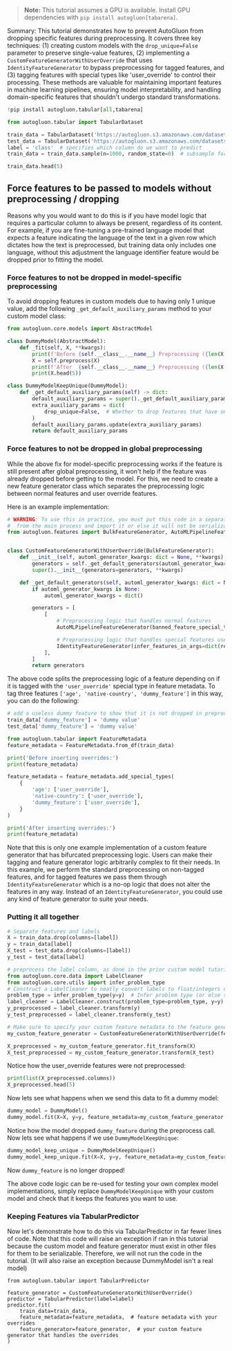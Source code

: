 > **Note:** This tutorial assumes a GPU is available. Install GPU dependencies with `pip install autogluon[tabarena]`.

Summary: This tutorial demonstrates how to prevent AutoGluon from dropping specific features during preprocessing. It covers three key techniques: (1) creating custom models with the `drop_unique=False` parameter to preserve single-value features, (2) implementing a `CustomFeatureGeneratorWithUserOverride` that uses `IdentityFeatureGenerator` to bypass preprocessing for tagged features, and (3) tagging features with special types like 'user_override' to control their processing. These methods are valuable for maintaining important features in machine learning pipelines, ensuring model interpretability, and handling domain-specific features that shouldn't undergo standard transformations.

```python
!pip install autogluon.tabular[all,tabarena]

```


```python
from autogluon.tabular import TabularDataset

train_data = TabularDataset('https://autogluon.s3.amazonaws.com/datasets/Inc/train.csv')  # can be local CSV file as well, returns Pandas DataFrame
test_data = TabularDataset('https://autogluon.s3.amazonaws.com/datasets/Inc/test.csv')  # another Pandas DataFrame
label = 'class'  # specifies which column do we want to predict
train_data = train_data.sample(n=1000, random_state=0)  # subsample for faster demo

train_data.head(5)
```

## Force features to be passed to models without preprocessing / dropping

Reasons why you would want to do this is if you have model logic that requires a particular column to always be present,
regardless of its content. For example, if you are fine-tuning a pre-trained language model that expects
a feature indicating the language of the text in a given row which dictates how the text is preprocessed,
but training data only includes one language, without this adjustment
the language identifier feature would be dropped prior to fitting the model.

### Force features to not be dropped in model-specific preprocessing

To avoid dropping features in custom models due to having only 1 unique value,
add the following `_get_default_auxiliary_params` method to your custom model class:


```python
from autogluon.core.models import AbstractModel

class DummyModel(AbstractModel):
    def _fit(self, X, **kwargs):
        print(f'Before {self.__class__.__name__} Preprocessing ({len(X.columns)} features):\n\t{list(X.columns)}')
        X = self.preprocess(X)
        print(f'After  {self.__class__.__name__} Preprocessing ({len(X.columns)} features):\n\t{list(X.columns)}')
        print(X.head(5))

class DummyModelKeepUnique(DummyModel):
    def _get_default_auxiliary_params(self) -> dict:
        default_auxiliary_params = super()._get_default_auxiliary_params()
        extra_auxiliary_params = dict(
            drop_unique=False,  # Whether to drop features that have only 1 unique value, default is True
        )
        default_auxiliary_params.update(extra_auxiliary_params)
        return default_auxiliary_params
```

### Force features to not be dropped in global preprocessing

While the above fix for model-specific preprocessing works if the feature is still present after global preprocessing,
it won't help if the feature was already dropped before getting to the model. For this, we need to
create a new feature generator class
which separates the preprocessing logic between normal features and user override features.

Here is an example implementation:


```python
# WARNING: To use this in practice, you must put this code in a separate python file
#  from the main process and import it or else it will not be serializable.)
from autogluon.features import BulkFeatureGenerator, AutoMLPipelineFeatureGenerator, IdentityFeatureGenerator


class CustomFeatureGeneratorWithUserOverride(BulkFeatureGenerator):
    def __init__(self, automl_generator_kwargs: dict = None, **kwargs):
        generators = self._get_default_generators(automl_generator_kwargs=automl_generator_kwargs)
        super().__init__(generators=generators, **kwargs)

    def _get_default_generators(self, automl_generator_kwargs: dict = None):
        if automl_generator_kwargs is None:
            automl_generator_kwargs = dict()

        generators = [
            [
                # Preprocessing logic that handles normal features
                AutoMLPipelineFeatureGenerator(banned_feature_special_types=['user_override'], **automl_generator_kwargs),

                # Preprocessing logic that handles special features user wishes to treat separately, here we simply skip preprocessing for these features.
                IdentityFeatureGenerator(infer_features_in_args=dict(required_special_types=['user_override'])),
            ],
        ]
        return generators
```

The above code splits the preprocessing logic of a feature
depending on if it is tagged with the `'user_override'` special type in feature metadata.
To tag three features `['age', 'native-country', 'dummy_feature']` in this way,
you can do the following:


```python
# add a useless dummy feature to show that it is not dropped in preprocessing
train_data['dummy_feature'] = 'dummy value'
test_data['dummy_feature'] = 'dummy value'

from autogluon.tabular import FeatureMetadata
feature_metadata = FeatureMetadata.from_df(train_data)

print('Before inserting overrides:')
print(feature_metadata)

feature_metadata = feature_metadata.add_special_types(
    {
        'age': ['user_override'],
        'native-country': ['user_override'],
        'dummy_feature': ['user_override'],
    }
)

print('After inserting overrides:')
print(feature_metadata)
```

Note that this is only one example implementation of a custom feature generator that has bifurcated preprocessing logic.
Users can make their tagging and feature generator logic arbitrarily complex to fit their needs.
In this example, we perform the standard preprocessing on non-tagged features, and for tagged features we pass
them through `IdentityFeatureGenerator` which is a no-op logic that does not alter the features in any way.
Instead of an `IdentityFeatureGenerator`, you could use any kind of feature generator to suite your needs.

### Putting it all together


```python
# Separate features and labels
X = train_data.drop(columns=[label])
y = train_data[label]
X_test = test_data.drop(columns=[label])
y_test = test_data[label]

# preprocess the label column, as done in the prior custom model tutorial
from autogluon.core.data import LabelCleaner
from autogluon.core.utils import infer_problem_type
# Construct a LabelCleaner to neatly convert labels to float/integers during model training/inference, can also use to inverse_transform back to original.
problem_type = infer_problem_type(y=y)  # Infer problem type (or else specify directly)
label_cleaner = LabelCleaner.construct(problem_type=problem_type, y=y)
y_preprocessed = label_cleaner.transform(y)
y_test_preprocessed = label_cleaner.transform(y_test)

# Make sure to specify your custom feature metadata to the feature generator
my_custom_feature_generator = CustomFeatureGeneratorWithUserOverride(feature_metadata_in=feature_metadata)

X_preprocessed = my_custom_feature_generator.fit_transform(X)
X_test_preprocessed = my_custom_feature_generator.transform(X_test)
```

Notice how the user_override features were not preprocessed:


```python
print(list(X_preprocessed.columns))
X_preprocessed.head(5)
```

Now lets see what happens when we send this data to fit a dummy model:


```python
dummy_model = DummyModel()
dummy_model.fit(X=X, y=y, feature_metadata=my_custom_feature_generator.feature_metadata)
```

Notice how the model dropped `dummy_feature` during the preprocess call. Now lets see what happens if we use `DummyModelKeepUnique`:


```python
dummy_model_keep_unique = DummyModelKeepUnique()
dummy_model_keep_unique.fit(X=X, y=y, feature_metadata=my_custom_feature_generator.feature_metadata)
```

Now `dummy_feature` is no longer dropped!

The above code logic can be re-used for testing your own complex model implementations,
simply replace `DummyModelKeepUnique` with your custom model and check that it keeps the features you want to use.

### Keeping Features via TabularPredictor

Now let's demonstrate how to do this via TabularPredictor in far fewer lines of code.
Note that this code will raise an exception if ran in this tutorial because the
custom model and feature generator must exist in other files for them to be serializable.
Therefore, we will not run the code in the tutorial.
(It will also raise an exception because DummyModel isn't a real model)

```
from autogluon.tabular import TabularPredictor

feature_generator = CustomFeatureGeneratorWithUserOverride()
predictor = TabularPredictor(label=label)
predictor.fit(
    train_data=train_data,
    feature_metadata=feature_metadata,  # feature metadata with your overrides
    feature_generator=feature_generator,  # your custom feature generator that handles the overrides
)
```
